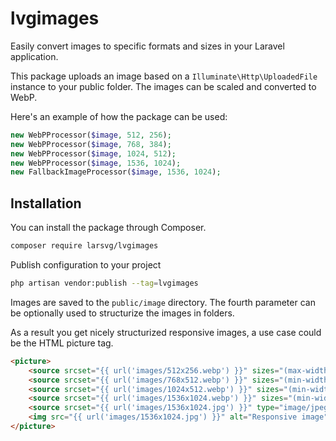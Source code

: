 # lvgimages
Easily convert images to specific formats and sizes in your Laravel application.

This package uploads an image based on a `Illuminate\Http\UploadedFile` instance to your public folder.
The images can be scaled and converted to WebP.

Here's an example of how the package can be used:

```php
new WebPProcessor($image, 512, 256);
new WebPProcessor($image, 768, 384);
new WebPProcessor($image, 1024, 512);
new WebPProcessor($image, 1536, 1024);
new FallbackImageProcessor($image, 1536, 1024);
```

## Installation

You can install the package through Composer.

```bash
composer require larsvg/lvgimages
```

Publish configuration to your project

```bash
php artisan vendor:publish --tag=lvgimages
```

Images are saved to the `public/image` directory. The fourth parameter can be optionally used to structurize the images in folders.

As a result you get nicely structurized responsive images, a use case could be the HTML picture tag.

```html
<picture>
    <source srcset="{{ url('images/512x256.webp') }}" sizes="(max-width: 512px)" type="image/webp">
    <source srcset="{{ url('images/768x512.webp') }}" sizes="(min-width: 512px) and (max-width: 768px)" type="image/webp">
    <source srcset="{{ url('images/1024x512.webp') }}" sizes="(min-width: 768px) and (max-width: 1024px)" type="image/webp">
    <source srcset="{{ url('images/1536x1024.webp') }}" sizes="(min-width: 1024px)" type="image/webp">
    <source srcset="{{ url('images/1536x1024.jpg') }}" type="image/jpeg">
    <img src="{{ url('images/1536x1024.jpg') }}" alt="Responsive image">
</picture>
```
